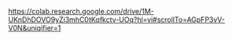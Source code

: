 https://colab.research.google.com/drive/1M-UKnDhDOVO9yZi3mhC0tKqfkctv-UOq?hl=vi#scrollTo=AGpFP3vV-V0N&uniqifier=1
